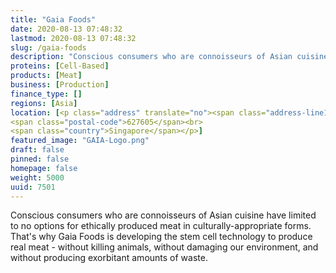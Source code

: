 ```yaml
---
title: "Gaia Foods"
date: 2020-08-13 07:48:32
lastmod: 2020-08-13 07:48:32
slug: /gaia-foods
description: "Conscious consumers who are connoisseurs of Asian cuisine have limited to no options for ethically produced meat in culturally-appropriate forms. That's why Gaia Foods is developing the stem cell technology to produce real meat - without killing animals, without damaging our environment, and without producing exorbitant amounts of waste."
proteins: [Cell-Based]
products: [Meat]
business: [Production]
finance_type: []
regions: [Asia]
location: [<p class="address" translate="no"><span class="address-line1">Soon Lee Road</span><br>
<span class="postal-code">627605</span><br>
<span class="country">Singapore</span></p>]
featured_image: "GAIA-Logo.png"
draft: false
pinned: false
homepage: false
weight: 5000
uuid: 7501
---
```

<p>Conscious consumers who are connoisseurs of Asian cuisine have limited to no options for ethically produced meat in culturally-appropriate forms. That's why Gaia Foods is developing the stem cell technology to produce real meat - without killing animals, without damaging our environment, and without producing exorbitant amounts of waste.</p>
